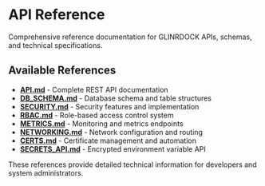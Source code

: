# API Reference

Comprehensive reference documentation for GLINRDOCK APIs, schemas, and technical specifications.

## Available References

- **[API.md](./API.md)** - Complete REST API documentation
- **[DB_SCHEMA.md](./DB_SCHEMA.md)** - Database schema and table structures
- **[SECURITY.md](./SECURITY.md)** - Security features and implementation
- **[RBAC.md](./RBAC.md)** - Role-based access control system
- **[METRICS.md](./METRICS.md)** - Monitoring and metrics endpoints
- **[NETWORKING.md](./NETWORKING.md)** - Network configuration and routing
- **[CERTS.md](./CERTS.md)** - Certificate management and automation
- **[SECRETS_API.md](./SECRETS_API.md)** - Encrypted environment variable API

These references provide detailed technical information for developers and system administrators.